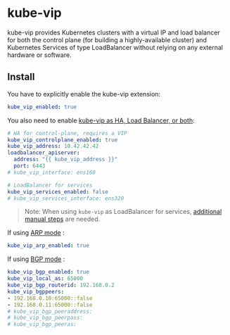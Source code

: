 # kube-vip

kube-vip provides Kubernetes clusters with a virtual IP and load balancer for both the control plane (for building a highly-available cluster) and Kubernetes Services of type LoadBalancer without relying on any external hardware or software.

## Install

You have to explicitly enable the kube-vip extension:

```yaml
kube_vip_enabled: true
```

You also need to enable
[kube-vip as HA, Load Balancer, or both](https://kube-vip.io/docs/installation/static/#kube-vip-as-ha-load-balancer-or-both):

```yaml
# HA for control-plane, requires a VIP
kube_vip_controlplane_enabled: true
kube_vip_address: 10.42.42.42
loadbalancer_apiserver:
  address: "{{ kube_vip_address }}"
  port: 6443
# kube_vip_interface: ens160

# LoadBalancer for services
kube_vip_services_enabled: false
# kube_vip_services_interface: ens320
```

> Note: When using `kube-vip` as LoadBalancer for services,
[additional manual steps](https://kube-vip.io/docs/usage/cloud-provider/)
are needed.

If using [ARP mode](https://kube-vip.io/docs/installation/static/#arp) :

```yaml
kube_vip_arp_enabled: true
```

If using [BGP mode](https://kube-vip.io/docs/installation/static/#bgp) :

```yaml
kube_vip_bgp_enabled: true
kube_vip_local_as: 65000
kube_vip_bgp_routerid: 192.168.0.2
kube_vip_bgppeers:
- 192.168.0.10:65000::false
- 192.168.0.11:65000::false
# kube_vip_bgp_peeraddress:
# kube_vip_bgp_peerpass:
# kube_vip_bgp_peeras:
```
